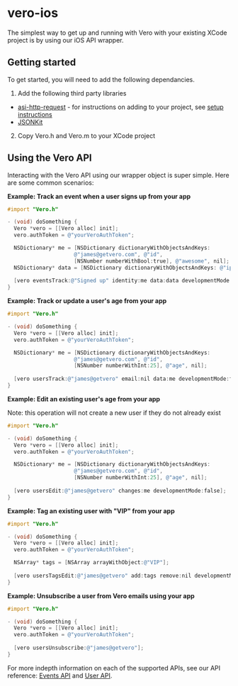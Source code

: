 # vero-ios

The simplest way to get up and running with Vero with your existing XCode project is by using our iOS API wrapper.

## Getting started

To get started, you will need to add the following dependancies.

1) Add the following third party libraries

- [asi-http-request](http://allseeing-i.com/ASIHTTPRequest/) - for instructions on adding to your project, see [setup instructions](http://allseeing-i.com/ASIHTTPRequest/Setup-instructions)
- [JSONKit](https://github.com/johnezang/JSONKit)

2) Copy Vero.h and Vero.m to your XCode project

## Using the Vero API

Interacting with the Vero API using our wrapper object is super simple. Here are some common scenarios:

**Example: Track an event when a user signs up from your app**
```objectivec
#import "Vero.h"

- (void) doSomething {
  Vero *vero = [[Vero alloc] init];
  vero.authToken = @"yourVeroAuthToken";

  NSDictionary* me = [NSDictionary dictionaryWithObjectsAndKeys:
                     @"james@getvero.com", @"id",
                     [NSNumber numberWithBool:true], @"awesome", nil];
  NSDictionary* data = [NSDictionary dictionaryWithObjectsAndKeys: @"iphone", @"source", nil];
  
  [vero eventsTrack:@"Signed up" identity:me data:data developmentMode:false];
}
```

**Example: Track or update a user's age from your app**
```objectivec
#import "Vero.h"

- (void) doSomething {
  Vero *vero = [[Vero alloc] init];
  vero.authToken = @"yourVeroAuthToken";

  NSDictionary* me = [NSDictionary dictionaryWithObjectsAndKeys:
                     @"james@getvero.com", @"id",
                     [NSNumber numberWithInt:25], @"age", nil];
  
  [vero usersTrack:@"james@getvero" email:nil data:me developmentMode:false];
}
```

**Example: Edit an existing user's age from your app**

Note: this operation will not create a new user if they do not already exist
```objectivec
#import "Vero.h"

- (void) doSomething {
  Vero *vero = [[Vero alloc] init];
  vero.authToken = @"yourVeroAuthToken";

  NSDictionary* me = [NSDictionary dictionaryWithObjectsAndKeys:
                     @"james@getvero.com", @"id",
                     [NSNumber numberWithInt:25], @"age", nil];
  
  [vero usersEdit:@"james@getvero" changes:me developmentMode:false];
}
```

**Example: Tag an existing user with "VIP" from your app**
```objectivec
#import "Vero.h"

- (void) doSomething {
  Vero *vero = [[Vero alloc] init];
  vero.authToken = @"yourVeroAuthToken";

  NSArray* tags = [NSArray arrayWithObject:@"VIP"];
  
  [vero usersTagsEdit:@"james@getvero" add:tags remove:nil developmentMode:false];
}
```

**Example: Unsubscribe a user from Vero emails using your app**
```objectivec
#import "Vero.h"

- (void) doSomething {
  Vero *vero = [[Vero alloc] init];
  vero.authToken = @"yourVeroAuthToken";
  
  [vero usersUnsubscribe:@"james@getvero"];
}
```

For more indepth information on each of the supported APIs, see our API reference: [Events API](https://github.com/getvero/vero-api/blob/master/sections/api/events.md) and [User API](https://github.com/getvero/vero-api/blob/master/sections/api/users.md).
